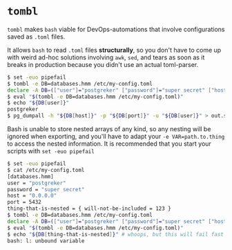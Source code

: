 `tombl` 
=======

`tombl` makes `bash` viable for DevOps-automations that involve configurations
saved as `.toml` files.

It allows `bash` to read `.toml` files **structurally**, so you don't have to
come up with weird ad-hoc solutions involving `awk`, `sed`, and tears as soon as
it breaks in production because you didn't use an actual toml-parser.

```bash
$ set -euo pipefail
$ tombl -e DB=databases.hmm /etc/my-config.toml
declare -A DB=(["user"]="postgreker" ["password"]="super secret" ["host"]="0.0.0.0" ["port"]=5432)
$ eval "$(tombl -e DB=databases.hmm /etc/my-config.toml)"
$ echo "${DB[user]}"
postgreker
$ pg_dumpall -h "${DB[host]}" -p "${DB[port]}" -u "${DB[user]}" > out.sql
```

Bash is unable to store nested arrays of any kind, so any nesting will be
ignored when exporting, and you'll have to adapt your `-e VAR=path.to.thing` to
access the nested information. It is recommended that you start your scripts with
`set -euo pipefail`

```bash
$ set -euo pipefail
$ cat /etc/my-config.toml
[databases.hmm]
user = "postgreker"
password = "super secret"
host = "0.0.0.0"
port = 5432
thing-that-is-nested = { will-not-be-included = 123 }
$ tombl -e DB=databases.hmm /etc/my-config.toml
declare -A DB=(["user"]="postgreker" ["password"]="super secret" ["host"]="0.0.0.0" ["port"]=5432)
$ eval "$(tombl -e DB=databases.hmm /etc/my-config.toml)"
$ echo "${DB[thing-that-is-nested]}" # whoops, but this will fail fast because of `set -euo`
bash: l: unbound variable
```
